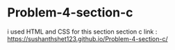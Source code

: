 # Problem-4-section-c
i used HTML and CSS for this section
section c link : https://sushanthshet123.github.io/Problem-4-section-c/
